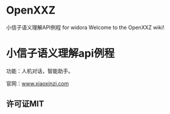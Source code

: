 # OpenXXZ
小信子语义理解API例程 for widora
Welcome to the OpenXXZ wiki!
# 小信子语义理解api例程
  功能：人机对话，智能助手。
  
  官网：www.xiaoxinzi.com

## 许可证MIT
